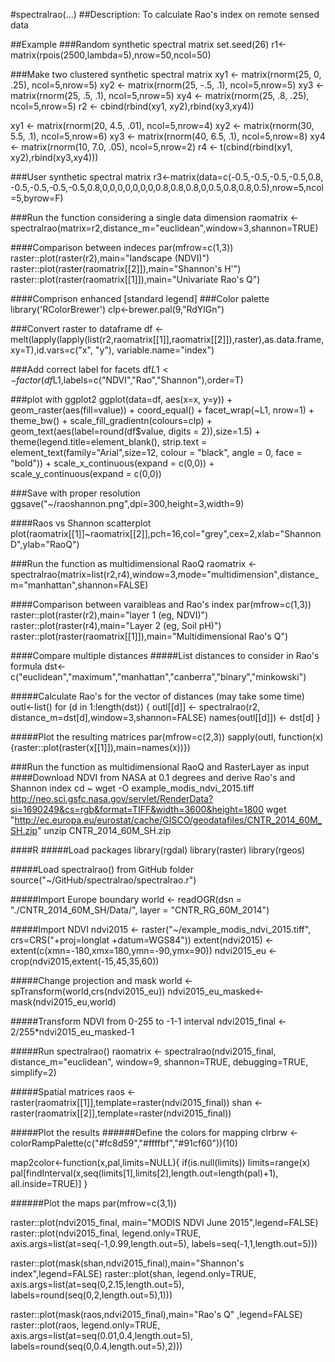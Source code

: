#spectralrao(...)
##Description: To calculate Rao's index on remote sensed data

##Example
###Random synthetic spectral matrix
set.seed(26)
r1<-matrix(rpois(2500,lambda=5),nrow=50,ncol=50)

###Make two clustered synthetic spectral matrix
xy1 <- matrix(rnorm(25, 0, .25), ncol=5,nrow=5)
xy2 <- matrix(rnorm(25, -.5, .1), ncol=5,nrow=5)
xy3 <- matrix(rnorm(25, .5, .1), ncol=5,nrow=5)
xy4 <- matrix(rnorm(25, .8, .25), ncol=5,nrow=5)
r2 <- cbind(rbind(xy1, xy2),rbind(xy3,xy4))

xy1 <- matrix(rnorm(20, 4.5, .01), ncol=5,nrow=4)
xy2 <- matrix(rnorm(30, 5.5, .1), ncol=5,nrow=6)
xy3 <- matrix(rnorm(40, 6.5, .1), ncol=5,nrow=8)
xy4 <- matrix(rnorm(10, 7.0, .05), ncol=5,nrow=2)
r4 <- t(cbind(rbind(xy1, xy2),rbind(xy3,xy4)))

###User synthetic spectral matrix
r3<-matrix(data=c(-0.5,-0.5,-0.5,-0.5,0.8, -0.5,-0.5,-0.5,-0.5,0.8,0,0,0,0,0,0,0,0.8,0.8,0.8,0,0.5,0.8,0.8,0.5),nrow=5,ncol=5,byrow=F)

###Run the function considering a single data dimension
raomatrix <- spectralrao(matrix=r2,distance_m="euclidean",window=3,shannon=TRUE)

####Comparison between indeces
par(mfrow=c(1,3))
raster::plot(raster(r2),main="landscape (NDVI)")
raster::plot(raster(raomatrix[[2]]),main="Shannon's H'")
raster::plot(raster(raomatrix[[1]]),main="Univariate Rao's Q")

####Comprison enhanced [standard legend]
###Color palette
library('RColorBrewer')
clp<-brewer.pal(9,"RdYlGn")

###Convert raster to dataframe
df <- melt(lapply(lapply(list(r2,raomatrix[[1]],raomatrix[[2]]),raster),as.data.frame,xy=T),id.vars=c("x", "y"), variable.name="index")

###Add correct label for facets
df$L1<-factor(df$L1,labels=c("NDVI","Rao","Shannon"),order=T)

###plot with ggplot2
ggplot(data=df, aes(x=x, y=y)) + 
geom_raster(aes(fill=value)) +
coord_equal() +
facet_wrap(~L1, nrow=1) + theme_bw() +
scale_fill_gradientn(colours=clp) +
geom_text(aes(label=round(df$value, digits = 2)),size=1.5) +
theme(legend.title=element_blank(),
	strip.text = element_text(family="Arial",size=12, colour = "black", angle = 0, face = "bold")) +
scale_x_continuous(expand = c(0,0)) +
scale_y_continuous(expand = c(0,0))

###Save with proper resolution
ggsave("~/raoshannon.png",dpi=300,height=3,width=9)

####Raos vs Shannon scatterplot
plot(raomatrix[[1]]~raomatrix[[2]],pch=16,col="grey",cex=2,xlab="ShannonD",ylab="RaoQ")

###Run the function as multidimensional RaoQ
raomatrix <- spectralrao(matrix=list(r2,r4),window=3,mode="multidimension",distance_m="manhattan",shannon=FALSE)

####Comparison between varaibleas and Rao's index
par(mfrow=c(1,3))
raster::plot(raster(r2),main="layer 1 (eg, NDVI)")
raster::plot(raster(r4),main="Layer 2 (eg, Soil pH)")
raster::plot(raster(raomatrix[[1]]),main="Multidimensional Rao's Q")

####Compare multiple distances
#####List distances to consider in Rao's formula
dst<-c("euclidean","maximum","manhattan","canberra","binary","minkowski")

#####Calculate Rao's for the vector of distances (may take some time)
outl<-list()
for (d in 1:length(dst)) {
    outl[[d]] <- spectralrao(r2, distance_m=dst[d],window=3,shannon=FALSE)
    names(outl[[d]]) <- dst[d]
}

#####Plot the resulting matrices
par(mfrow=c(2,3))
sapply(outl, function(x) {raster::plot(raster(x[[1]]),main=names(x))})

###Run the function as multidimensional RaoQ and RasterLayer as input
####Download NDVI from NASA at 0.1 degrees and derive Rao's and Shannon index
cd ~
wget -O example_modis_ndvi_2015.tiff http://neo.sci.gsfc.nasa.gov/servlet/RenderData?si=1690249&cs=rgb&format=TIFF&width=3600&height=1800
wget "http://ec.europa.eu/eurostat/cache/GISCO/geodatafiles/CNTR_2014_60M_SH.zip"
unzip CNTR_2014_60M_SH.zip

####R
#####Load packages
library(rgdal)
library(raster)
library(rgeos)

#####Load spectralrao() from GitHub folder
source("~/GitHub/spectralrao/spectralrao.r")

#####Import Europe boundary
world <- readOGR(dsn = "./CNTR_2014_60M_SH/Data/", layer = "CNTR_RG_60M_2014")

#####Import NDVI
ndvi2015 <- raster("~/example_modis_ndvi_2015.tiff", crs=CRS("+proj=longlat +datum=WGS84"))
extent(ndvi2015) <- extent(c(xmn=-180,xmx=180,ymn=-90,ymx=90))
ndvi2015_eu <- crop(ndvi2015,extent(-15,45,35,60))

#####Change projection and mask
world <- spTransform(world,crs(ndvi2015_eu))
ndvi2015_eu_masked<-mask(ndvi2015_eu,world)

#####Transform NDVI from 0-255 to -1-1 interval
ndvi2015_final <- 2/255*ndvi2015_eu_masked-1

#####Run spectralrao()
raomatrix <- spectralrao(ndvi2015_final, distance_m="euclidean", window=9, shannon=TRUE, debugging=TRUE, simplify=2)

#####Spatial matrices
raos <- raster(raomatrix[[1]],template=raster(ndvi2015_final))
shan <- raster(raomatrix[[2]],template=raster(ndvi2015_final))

#####Plot the results
######Define the colors for mapping
clrbrw <- colorRampPalette(c("#fc8d59","#ffffbf","#91cf60"))(10)

map2color<-function(x,pal,limits=NULL){
  if(is.null(limits)) limits=range(x)
    pal[findInterval(x,seq(limits[1],limits[2],length.out=length(pal)+1), all.inside=TRUE)]
}

######Plot the maps
par(mfrow=c(3,1))

raster::plot(ndvi2015_final, main="MODIS NDVI June 2015",legend=FALSE)
raster::plot(ndvi2015_final, legend.only=TRUE, axis.args=list(at=seq(-1,0.99,length.out=5), labels=seq(-1,1,length.out=5)))

raster::plot(mask(shan,ndvi2015_final),main="Shannon's index",legend=FALSE)
raster::plot(shan, legend.only=TRUE, axis.args=list(at=seq(0,2.15,length.out=5), labels=round(seq(0,2,length.out=5),1)))

raster::plot(mask(raos,ndvi2015_final),main="Rao's Q"
,legend=FALSE)
raster::plot(raos, legend.only=TRUE, axis.args=list(at=seq(0.01,0.4,length.out=5), labels=round(seq(0,0.4,length.out=5),2)))
